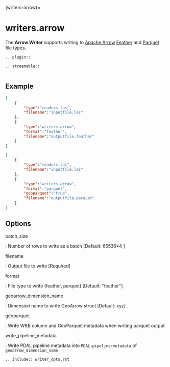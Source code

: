(writers-arrow)=

# writers.arrow

The **Arrow Writer** supports writing to [Apache Arrow] [Feather]
and [Parquet] file types.

```{eval-rst}
.. plugin::
```

```{eval-rst}
.. streamable::


```

## Example

```json
[
    {
        "type":"readers.las",
        "filename":"inputfile.las"
    },
    {
        "type":"writers.arrow",
        "format":"feather",
        "filename":"outputfile.feather"
    }
]
```

```json
[
    {
        "type":"readers.las",
        "filename":"inputfile.las"
    },
    {
        "type":"writers.arrow",
        "format":"parquet",
        "geoparquet":"true",
        "filename":"outputfile.parquet"
    }
]
```

## Options

batch_size

: Number of rows to write as a batch \[Default: 65536\*4 \]

filename

: Output file to write \[Required\]

format

: File type to write (feather, parquet) \[Default: "feather"\]

geoarrow_dimension_name

: Dimension name to write GeoArrow struct \[Default: xyz\]

geoparquet

: Write WKB column and GeoParquet metadata when writing parquet output

write_pipeline_metadata

: Write PDAL pipeline metadata into `PDAL:pipeline:metadata` of
  `geoarrow_dimension_name`

```{eval-rst}
.. include:: writer_opts.rst
```

[apache arrow]: https://arrow.apache.org/
[feather]: https://arrow.apache.org/docs/python/feather.html
[parquet]: https://arrow.apache.org/docs/cpp/parquet.html
